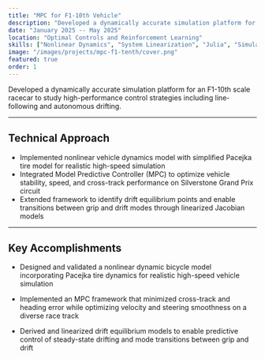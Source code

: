 ```yaml
---
title: "MPC for F1-10th Vehicle"
description: "Developed a dynamically accurate simulation platform for an F1-10th scale racecar to study high-performance control strategies such as line-following and autonomous drifting."
date: "January 2025 -- May 2025"
location: "Optimal Controls and Reinforcement Learning"
skills: ["Nonlinear Dynamics", "System Linearization", "Julia", "Simulation"]
image: "/images/projects/mpc-f1-tenth/cover.png"
featured: true
order: 1
---
```


Developed a dynamically accurate simulation platform for an F1-10th scale racecar to study high-performance control strategies including line-following and autonomous drifting.

---

## Technical Approach

- Implemented nonlinear vehicle dynamics model with simplified Pacejka tire model for realistic high-speed simulation
- Integrated Model Predictive Controller (MPC) to optimize vehicle stability, speed, and cross-track performance on Silverstone Grand Prix circuit
- Extended framework to identify drift equilibrium points and enable transitions between grip and drift modes through linearized Jacobian models

---

## Key Accomplishments

- Designed and validated a nonlinear dynamic bicycle model incorporating Pacejka tire dynamics for realistic high-speed vehicle simulation

- Implemented an MPC framework that minimized cross-track and heading error while optimizing velocity and steering smoothness on a diverse race track

- Derived and linearized drift equilibrium models to enable predictive control of steady-state drifting and mode transitions between grip and drift
